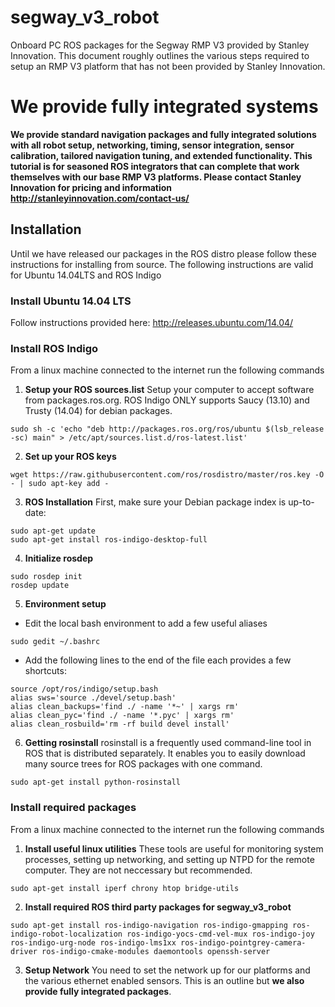 # segway_v3_robot
Onboard PC ROS packages for the Segway RMP V3 provided by Stanley Innovation. This document roughly outlines the various steps required to setup an RMP V3 platform that has not been provided by Stanley Innovation.

# We provide fully integrated systems
**We provide standard navigation packages and fully integrated solutions with all robot setup, networking, timing, sensor integration, sensor calibration, tailored navigation tuning, and extended functionality. This tutorial is for seasoned ROS integrators that can complete that work themselves with our base RMP V3 platforms. Please contact Stanley Innovation for pricing and information http://stanleyinnovation.com/contact-us/**

## Installation
Until we have released our packages in the ROS distro please follow these instructions for installing from source. The following instructions are valid for Ubuntu 14.04LTS and ROS Indigo

### Install Ubuntu 14.04 LTS
Follow instructions provided here:
http://releases.ubuntu.com/14.04/

### Install ROS Indigo
From a linux machine connected to the internet run the following commands

  1. **Setup your ROS sources.list**
    Setup your computer to accept software from packages.ros.org. ROS Indigo ONLY supports Saucy (13.10) and Trusty (14.04) for debian packages.
  ```
  sudo sh -c 'echo "deb http://packages.ros.org/ros/ubuntu $(lsb_release -sc) main" > /etc/apt/sources.list.d/ros-latest.list'
  ``` 

  2. **Set up your ROS keys**
  ```
  wget https://raw.githubusercontent.com/ros/rosdistro/master/ros.key -O - | sudo apt-key add -
  ``` 

  3. **ROS Installation**
  First, make sure your Debian package index is up-to-date:
  ```
  sudo apt-get update
  sudo apt-get install ros-indigo-desktop-full
  ``` 

  4. **Initialize rosdep**
  ```
  sudo rosdep init
  rosdep update
  ``` 

  5. **Environment setup**
  * Edit the local bash environment to add a few useful aliases
  ```
  sudo gedit ~/.bashrc
  ``` 
  * Add the following lines to the end of the file each provides a few shortcuts:
  ```
  source /opt/ros/indigo/setup.bash
  alias sws='source ./devel/setup.bash'
  alias clean_backups='find ./ -name '*~' | xargs rm'
  alias clean_pyc='find ./ -name '*.pyc' | xargs rm'
  alias clean_rosbuild='rm -rf build devel install'
  ``` 

  6. **Getting rosinstall**
  rosinstall is a frequently used command-line tool in ROS that is distributed separately. It enables you to easily download many source trees for ROS packages with one command.
  ```
  sudo apt-get install python-rosinstall
  ```

### Install required packages
From a linux machine connected to the internet run the following commands

1. **Install useful linux utilities**
  These tools are useful for monitoring system processes, setting up networking, and setting up NTPD for the remote computer. They are not neccessary but recommended.
  ```
  sudo apt-get install iperf chrony htop bridge-utils
  ```
2. **Install required ROS third party packages for segway_v3_robot**
  ```
  sudo apt-get install ros-indigo-navigation ros-indigo-gmapping ros-indigo-robot-localization ros-indigo-yocs-cmd-vel-mux ros-indigo-joy ros-indigo-urg-node ros-indigo-lms1xx ros-indigo-pointgrey-camera-driver ros-indigo-cmake-modules daemontools openssh-server
  ```
3. **Setup Network**
  You need to set the network up for our platforms and the various ethernet enabled sensors. This is an outline but **we also provide fully integrated packages**.
